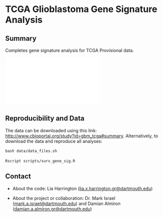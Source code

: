 # TCGA Glioblastoma Gene Signature Analysis 

## Summary

Completes gene signature analysis for TCGA Provisional data. 

![Survival Curve](figures/gbm_survival.pdf)

## Reproducibility and Data

The data can be downloaded using this link: 
http://www.cbioportal.org/study?id=gbm_tcga#summary. Alternatively, to download the data 
and reproduce all analyses: 

```
bash data/data_files.sh

Rscript scripts/surv_gene_sig.R
```
## Contact 

* About the code: Lia Harrington (lia.x.harrington.gr@dartmouth.edu)

* About the project or collaboration: Dr. Mark Israel (mark.a.israel@dartmouth.edu) 
and Damian Almiron (damian.a.almiron.gr@dartmouth.edu)